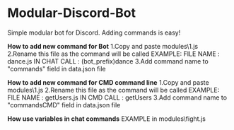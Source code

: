 # Modular-Discord-Bot
Simple modular bot for Discord. Adding commands is easy!

**How to add new command for Bot**
  1.Copy and paste modules\1.js <br />
  2.Rename this file as the command will be called
  EXAMPLE:
  FILE NAME : dance.js
  IN CHAT CALL : (bot_prefix)dance
  3.Add command name to "commands" field in data.json file
  
  
  
**How to add new command for CMD command line**
  1.Copy and paste modules\1.js
  2.Rename this file as the command will be called
  EXAMPLE:
  FILE NAME : getUsers.js
  IN CMD CALL : getUsers
  3.Add command name to "commandsCMD" field in data.json file
  
  
  **How use variables in chat commands**
    EXAMPLE in modules\fight.js
